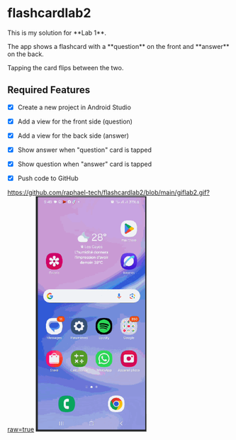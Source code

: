 ﻿# flashcardlab2

This is my solution for \*\*Lab 1\*\*.  

The app shows a flashcard with a \*\*question\*\* on the front and \*\*answer\*\* on the back.  

Tapping the card flips between the two.

## Required Features

- [x] Create a new project in Android Studio

- [x] Add a view for the front side (question)

- [x] Add a view for the back side (answer)

- [x] Show answer when "question" card is tapped

- [x] Show question when "answer" card is tapped

- [x] Push code to GitHub

https://github.com/raphael-tech/flashcardlab2/blob/main/giflab2.gif?raw=true
<img src="https://github.com/raphael-tech/flashcardlab2/blob/main/giflab2.gif?raw=true" width="250" />


